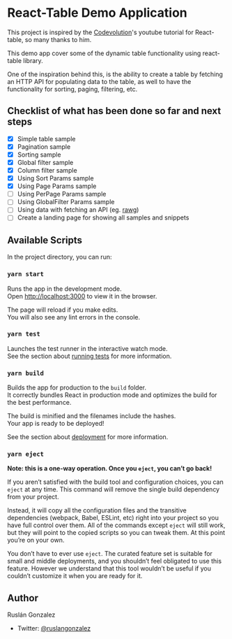 # React-Table Demo Application

This project is inspired by the [Codevolution](https://www.youtube.com/playlist?list=PLC3y8-rFHvwgWTSrDiwmUsl4ZvipOw9Cz)'s youtube tutorial for React-table, so many thanks to him.

This demo app cover some of the dynamic table functionality using react-table library.

One of the inspiration behind this, is the ability to create a table by fetching an HTTP API for populating data to the table, as well to have the functionality for sorting, paging, filtering, etc.

## Checklist of what has been done so far and next steps
- [x] Simple table sample
- [x] Pagination sample
- [x] Sorting sample
- [x] Global filter sample
- [x] Column filter sample
- [x] Using Sort Params sample 
- [x] Using Page Params sample 
- [ ] Using PerPage Params sample 
- [ ] Using GlobalFilter Params sample
- [ ] Using data with fetching an API (eg. [rawg](https://api.rawg.io/docs/))
- [ ] Create a landing page for showing all samples and snippets

## Available Scripts

In the project directory, you can run:

### `yarn start`

Runs the app in the development mode.\
Open [http://localhost:3000](http://localhost:3000) to view it in the browser.

The page will reload if you make edits.\
You will also see any lint errors in the console.

### `yarn test`

Launches the test runner in the interactive watch mode.\
See the section about [running tests](https://facebook.github.io/create-react-app/docs/running-tests) for more information.

### `yarn build`

Builds the app for production to the `build` folder.\
It correctly bundles React in production mode and optimizes the build for the best performance.

The build is minified and the filenames include the hashes.\
Your app is ready to be deployed!

See the section about [deployment](https://facebook.github.io/create-react-app/docs/deployment) for more information.

### `yarn eject`

**Note: this is a one-way operation. Once you `eject`, you can’t go back!**

If you aren’t satisfied with the build tool and configuration choices, you can `eject` at any time. This command will remove the single build dependency from your project.

Instead, it will copy all the configuration files and the transitive dependencies (webpack, Babel, ESLint, etc) right into your project so you have full control over them. All of the commands except `eject` will still work, but they will point to the copied scripts so you can tweak them. At this point you’re on your own.

You don’t have to ever use `eject`. The curated feature set is suitable for small and middle deployments, and you shouldn’t feel obligated to use this feature. However we understand that this tool wouldn’t be useful if you couldn’t customize it when you are ready for it.

## Author
Ruslán Gonzalez
- Twitter: [@ruslangonzalez](https://twitter.com/ruslangonzalez)